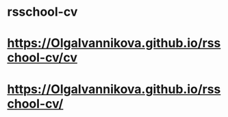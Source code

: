 # rsschool-cv
#   https://OlgaIvannikova.github.io/rsschool-cv/cv
# https://OlgaIvannikova.github.io/rsschool-cv/
